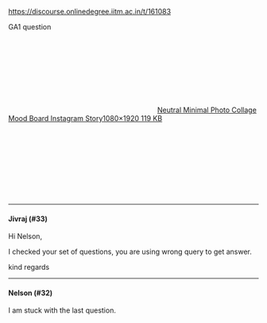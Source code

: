 https://discourse.onlinedegree.iitm.ac.in/t/161083

GA1 question<br/>
<div class="lightbox-wrapper"><a class="lightbox" data-download-href="/uploads/short-url/eNg7aGKIBWMaSsv7Irl2vZeWo5c.jpeg?dl=1" href="https://europe1.discourse-cdn.com/flex013/uploads/iitm/original/3X/6/7/67afef07640f20d467149fad6e77a9edf0bcc0d2.jpeg" rel="noopener nofollow ugc" title="Neutral Minimal Photo Collage Mood Board Instagram Story"><div class="meta"><svg aria-hidden="true" class="fa d-icon d-icon-far-image svg-icon"><use href="#far-image"></use></svg><span class="filename">Neutral Minimal Photo Collage Mood Board Instagram Story</span><span class="informations">1080×1920 119 KB</span><svg aria-hidden="true" class="fa d-icon d-icon-discourse-expand svg-icon"><use href="#discourse-expand"></use></svg></div></a></div></p><hr>

<h4>Jivraj (#33)</h4>
<p>Hi Nelson,</p>
<p>I checked your set of questions, you are using wrong query to get answer.</p>
<p>kind regards</p><hr>

<h4>Nelson (#32)</h4>
<p>I am stuck with the last question.